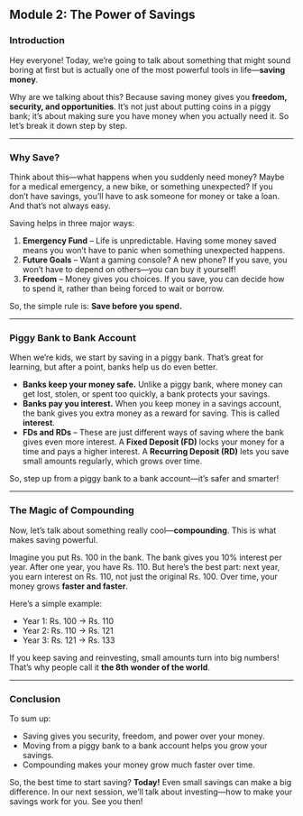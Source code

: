 ## Module 2: The Power of Savings

### Introduction

Hey everyone! Today, we’re going to talk about something that might sound boring at first but is actually one of the most powerful tools in life—**saving money**. 

Why are we talking about this? Because saving money gives you **freedom, security, and opportunities**. It’s not just about putting coins in a piggy bank; it’s about making sure you have money when you actually need it. So let’s break it down step by step.

---

### Why Save?

Think about this—what happens when you suddenly need money? Maybe for a medical emergency, a new bike, or something unexpected? If you don’t have savings, you’ll have to ask someone for money or take a loan. And that’s not always easy.

Saving helps in three major ways:
1. **Emergency Fund** – Life is unpredictable. Having some money saved means you won’t have to panic when something unexpected happens.
2. **Future Goals** – Want a gaming console? A new phone? If you save, you won’t have to depend on others—you can buy it yourself!
3. **Freedom** – Money gives you choices. If you save, you can decide how to spend it, rather than being forced to wait or borrow.

So, the simple rule is: **Save before you spend.**

---

### Piggy Bank to Bank Account

When we’re kids, we start by saving in a piggy bank. That’s great for learning, but after a point, banks help us do even better.

- **Banks keep your money safe.** Unlike a piggy bank, where money can get lost, stolen, or spent too quickly, a bank protects your savings.
- **Banks pay you interest.** When you keep money in a savings account, the bank gives you extra money as a reward for saving. This is called **interest**.
- **FDs and RDs** – These are just different ways of saving where the bank gives even more interest. A **Fixed Deposit (FD)** locks your money for a time and pays a higher interest. A **Recurring Deposit (RD)** lets you save small amounts regularly, which grows over time.

So, step up from a piggy bank to a bank account—it’s safer and smarter!

---

### The Magic of Compounding

Now, let’s talk about something really cool—**compounding**. This is what makes saving powerful.

Imagine you put Rs. 100 in the bank. The bank gives you 10% interest per year. After one year, you have Rs. 110. But here’s the best part: next year, you earn interest on Rs. 110, not just the original Rs. 100. Over time, your money grows **faster and faster**.

Here’s a simple example:
- Year 1: Rs. 100 → Rs. 110
- Year 2: Rs. 110 → Rs. 121
- Year 3: Rs. 121 → Rs. 133

If you keep saving and reinvesting, small amounts turn into big numbers! That’s why people call it **the 8th wonder of the world**.

---

### Conclusion

To sum up:
- Saving gives you security, freedom, and power over your money.
- Moving from a piggy bank to a bank account helps you grow your savings.
- Compounding makes your money grow much faster over time.

So, the best time to start saving? **Today!** Even small savings can make a big difference. In our next session, we’ll talk about investing—how to make your savings work for you. See you then!
